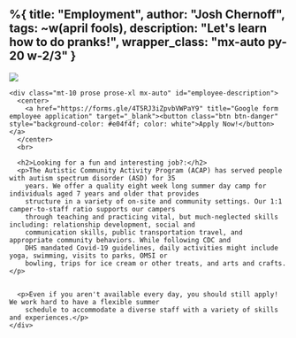 %{
  title: "Employment",
  author: "Josh Chernoff",
  tags: ~w(april fools),
  description: "Let's learn how to do pranks!",
  wrapper_class: "mx-auto py-20 w-2/3"
}
---

<div class="container">
    <img src="/images/employee_2024.png">

    <div class="mt-10 prose prose-xl mx-auto" id="employee-description">
      <center>
        <a href="https://forms.gle/4T5RJ3iZpvbVWPaY9" title="Google form employee application" target="_blank"><button class="btn btn-danger" style="background-color: #e04f4f; color: white">Apply Now!</button></a>
      </center>
      <br>

      <h2>Looking for a fun and interesting job?:</h2>
      <p>The Autistic Community Activity Program (ACAP) has served people with autism spectrum disorder (ASD) for 35
        years. We offer a quality eight week long summer day camp for individuals aged 7 years and older that provides
        structure in a variety of on-site and community settings. Our 1:1 camper-to-staff ratio supports our campers
        through teaching and practicing vital, but much-neglected skills including: relationship development, social and
        communication skills, public transportation travel, and appropriate community behaviors. While following CDC and
        DHS mandated Covid-19 guidelines, daily activities might include yoga, swimming, visits to parks, OMSI or
        bowling, trips for ice cream or other treats, and arts and crafts.</p>


      <p>Even if you aren't available every day, you should still apply! We work hard to have a flexible summer
        schedule to accommodate a diverse staff with a variety of skills and experiences.</p>
    </div>
  </div>